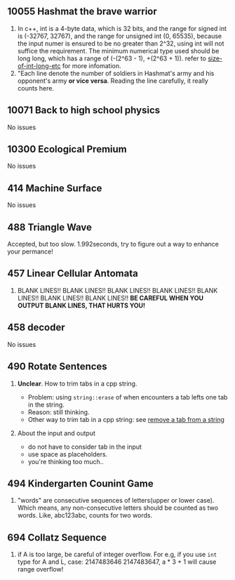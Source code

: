## 10055 Hashmat the brave warrior
1. In c++, int is a 4-byte data, which is 32 bits, and the range for signed int is (-32767, 32767), and the range for unsigned int (0, 65535), because the input numer is ensured to be no greater than 2^32, using int will not suffice the requirement. The minimum numerical type used should be long long, which has a range of (-(2^63 - 1), +(2^63 + 1)). refer to [size-of-int-long-etc](http://stackoverflow.com/questions/589575/size-of-int-long-etc) for more infomation.
2. "Each line denote the number of soldiers in Hashmat's army and his opponent's army __or vice versa__. Reading the line carefully, it really counts here.

## 10071 Back to high school physics
No issues

## 10300 Ecological Premium
No issues

## 414 Machine Surface
No issues

## 488 Triangle Wave
Accepted, but too slow. 1.992seconds, try to figure out a way to enhance your permance!

## 457 Linear Cellular Antomata
1. BLANK LINES!! BLANK LINES!! BLANK LINES!! BLANK LINES!! BLANK LINES!! BLANK LINES!! BLANK LINES!! __BE CAREFUL WHEN YOU OUTPUT BLANK LINES, THAT HURTS YOU!__

## 458 decoder
No issues

## 490 Rotate Sentences
1. __Unclear__. How to trim tabs in a cpp string.

    - Problem: using `string::erase` of when encounters a tab lefts one tab in the string.
	- Reason: still thinking.
	- Other way to trim tab in a cpp string: see [remove a tab from a string](http://stackoverflow.com/questions/556277/trim-remove-a-tab-t-from-a-string)

2. About the input and output

    - do not have to consider tab in the input
    - use space as placeholders.
    - you're thinking too much..

## 494 Kindergarten Counint Game
1. "words" are consecutive sequences of letters(upper or lower case). Which means, any non-consecutive letters should be counted as two words. Like, abc123abc, counts for two words.

## 694 Collatz Sequence

1. if A is too large, be careful of integer overflow. For e.g, if you use `int` type for A and L, case: 2147483646 2147483647, a * 3 + 1 will cause range overflow!
